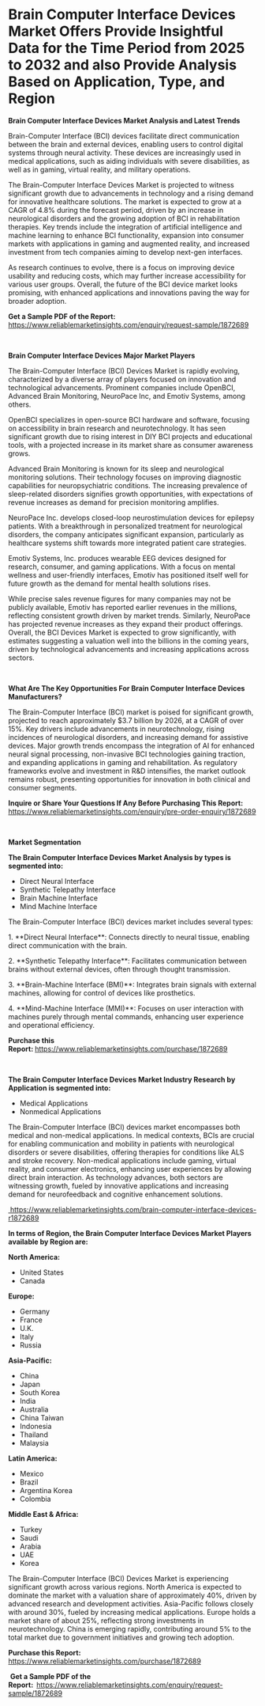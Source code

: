 <p><h1>Brain Computer Interface Devices Market Offers Provide Insightful Data for the Time Period from 2025 to 2032 and also Provide Analysis Based on Application, Type, and Region</h1></p><p><strong>Brain Computer Interface Devices Market Analysis and Latest Trends</strong></p>
<p><p>Brain-Computer Interface (BCI) devices facilitate direct communication between the brain and external devices, enabling users to control digital systems through neural activity. These devices are increasingly used in medical applications, such as aiding individuals with severe disabilities, as well as in gaming, virtual reality, and military operations.</p><p>The Brain-Computer Interface Devices Market is projected to witness significant growth due to advancements in technology and a rising demand for innovative healthcare solutions. The market is expected to grow at a CAGR of 4.8% during the forecast period, driven by an increase in neurological disorders and the growing adoption of BCI in rehabilitation therapies. Key trends include the integration of artificial intelligence and machine learning to enhance BCI functionality, expansion into consumer markets with applications in gaming and augmented reality, and increased investment from tech companies aiming to develop next-gen interfaces.</p><p>As research continues to evolve, there is a focus on improving device usability and reducing costs, which may further increase accessibility for various user groups. Overall, the future of the BCI device market looks promising, with enhanced applications and innovations paving the way for broader adoption.</p></p>
<p><strong>Get a Sample PDF of the Report:&nbsp;</strong> <a href="https://www.reliablemarketinsights.com/enquiry/request-sample/1872689?utm_campaign=1937&utm_medium=2&utm_source=Github&utm_content=ia&utm_term=13042025&utm_id=brain-computer-interface-devices">https://www.reliablemarketinsights.com/enquiry/request-sample/1872689</a></p>
<p>&nbsp;</p>
<p><strong>Brain Computer Interface Devices Major Market Players</strong></p>
<p><p>The Brain-Computer Interface (BCI) Devices Market is rapidly evolving, characterized by a diverse array of players focused on innovation and technological advancements. Prominent companies include OpenBCI, Advanced Brain Monitoring, NeuroPace Inc, and Emotiv Systems, among others.</p><p>OpenBCI specializes in open-source BCI hardware and software, focusing on accessibility in brain research and neurotechnology. It has seen significant growth due to rising interest in DIY BCI projects and educational tools, with a projected increase in its market share as consumer awareness grows.</p><p>Advanced Brain Monitoring is known for its sleep and neurological monitoring solutions. Their technology focuses on improving diagnostic capabilities for neuropsychiatric conditions. The increasing prevalence of sleep-related disorders signifies growth opportunities, with expectations of revenue increases as demand for precision monitoring amplifies.</p><p>NeuroPace Inc. develops closed-loop neurostimulation devices for epilepsy patients. With a breakthrough in personalized treatment for neurological disorders, the company anticipates significant expansion, particularly as healthcare systems shift towards more integrated patient care strategies.</p><p>Emotiv Systems, Inc. produces wearable EEG devices designed for research, consumer, and gaming applications. With a focus on mental wellness and user-friendly interfaces, Emotiv has positioned itself well for future growth as the demand for mental health solutions rises.</p><p>While precise sales revenue figures for many companies may not be publicly available, Emotiv has reported earlier revenues in the millions, reflecting consistent growth driven by market trends. Similarly, NeuroPace has projected revenue increases as they expand their product offerings. Overall, the BCI Devices Market is expected to grow significantly, with estimates suggesting a valuation well into the billions in the coming years, driven by technological advancements and increasing applications across sectors.</p></p>
<p>&nbsp;</p>
<p><strong>What Are The Key Opportunities For Brain Computer Interface Devices Manufacturers?</strong></p>
<p><p>The Brain-Computer Interface (BCI) market is poised for significant growth, projected to reach approximately $3.7 billion by 2026, at a CAGR of over 15%. Key drivers include advancements in neurotechnology, rising incidences of neurological disorders, and increasing demand for assistive devices. Major growth trends encompass the integration of AI for enhanced neural signal processing, non-invasive BCI technologies gaining traction, and expanding applications in gaming and rehabilitation. As regulatory frameworks evolve and investment in R&D intensifies, the market outlook remains robust, presenting opportunities for innovation in both clinical and consumer segments.</p></p>
<p><strong>Inquire or Share Your Questions If Any Before Purchasing This Report:</strong> <a href="https://www.reliablemarketinsights.com/enquiry/pre-order-enquiry/1872689?utm_campaign=1937&utm_medium=2&utm_source=Github&utm_content=ia&utm_term=13042025&utm_id=brain-computer-interface-devices">https://www.reliablemarketinsights.com/enquiry/pre-order-enquiry/1872689</a></p>
<p>&nbsp;</p>
<p><strong>Market Segmentation</strong></p>
<p><strong>The Brain Computer Interface Devices Market Analysis by types is segmented into:</strong></p>
<p><ul><li>Direct Neural Interface</li><li>Synthetic Telepathy Interface</li><li>Brain Machine Interface</li><li>Mind Machine Interface</li></ul></p>
<p><p>The Brain-Computer Interface (BCI) devices market includes several types: </p><p>1. **Direct Neural Interface**: Connects directly to neural tissue, enabling direct communication with the brain.</p><p>2. **Synthetic Telepathy Interface**: Facilitates communication between brains without external devices, often through thought transmission.</p><p>3. **Brain-Machine Interface (BMI)**: Integrates brain signals with external machines, allowing for control of devices like prosthetics.</p><p>4. **Mind-Machine Interface (MMI)**: Focuses on user interaction with machines purely through mental commands, enhancing user experience and operational efficiency.</p></p>
<p><strong>Purchase this Report:&nbsp;</strong><a href="https://www.reliablemarketinsights.com/purchase/1872689?utm_campaign=1937&utm_medium=2&utm_source=Github&utm_content=ia&utm_term=13042025&utm_id=brain-computer-interface-devices">https://www.reliablemarketinsights.com/purchase/1872689</a></p>
<p>&nbsp;</p>
<p><strong>The Brain Computer Interface Devices Market Industry Research by Application is segmented into:</strong></p>
<p><ul><li>Medical Applications</li><li>Nonmedical Applications</li></ul></p>
<p><p>The Brain-Computer Interface (BCI) devices market encompasses both medical and non-medical applications. In medical contexts, BCIs are crucial for enabling communication and mobility in patients with neurological disorders or severe disabilities, offering therapies for conditions like ALS and stroke recovery. Non-medical applications include gaming, virtual reality, and consumer electronics, enhancing user experiences by allowing direct brain interaction. As technology advances, both sectors are witnessing growth, fueled by innovative applications and increasing demand for neurofeedback and cognitive enhancement solutions.</p></p>
<p><a href="https://www.reliablemarketinsights.com/brain-computer-interface-devices-r1872689?utm_campaign=1937&utm_medium=2&utm_source=Github&utm_content=ia&utm_term=13042025&utm_id=brain-computer-interface-devices">&nbsp;https://www.reliablemarketinsights.com/brain-computer-interface-devices-r1872689</a></p>
<p><strong>In terms of Region, the Brain Computer Interface Devices Market Players available by Region are:</strong></p>
<p>
    <p> <strong> North America: </strong>
        <ul>
            <li>United States</li>
            <li>Canada</li>
        </ul>
        </p> 
    <p> <strong> Europe: </strong>
        <ul>
            <li>Germany</li>
            <li>France</li>
            <li>U.K.</li>
            <li>Italy</li>
            <li>Russia</li>
        </ul>
        </p> 
    <p> <strong> Asia-Pacific: </strong>
        <ul>
            <li>China</li>
            <li>Japan</li>
            <li>South Korea</li>
            <li>India</li>
            <li>Australia</li>
            <li>China Taiwan</li>
            <li>Indonesia</li>
            <li>Thailand</li>
            <li>Malaysia</li>
        </ul>
        </p> 
    <p> <strong> Latin America: </strong>
        <ul>
            <li>Mexico</li>
            <li>Brazil</li>
            <li>Argentina Korea</li>
            <li>Colombia</li>
        </ul>
        </p> 
    <p> <strong> Middle East & Africa: </strong>
        <ul>
            <li>Turkey</li>
            <li>Saudi</li>
            <li>Arabia</li>
            <li>UAE</li>
            <li>Korea</li>
        </ul>
    </p>
    </p>
<p><p>The Brain-Computer Interface (BCI) Devices Market is experiencing significant growth across various regions. North America is expected to dominate the market with a valuation share of approximately 40%, driven by advanced research and development activities. Asia-Pacific follows closely with around 30%, fueled by increasing medical applications. Europe holds a market share of about 25%, reflecting strong investments in neurotechnology. China is emerging rapidly, contributing around 5% to the total market due to government initiatives and growing tech adoption.</p></p>
<p><strong>Purchase this Report: </strong><a href="https://www.reliablemarketinsights.com/purchase/1872689?utm_campaign=1937&utm_medium=2&utm_source=Github&utm_content=ia&utm_term=13042025&utm_id=brain-computer-interface-devices">https://www.reliablemarketinsights.com/purchase/1872689</a></p>
<p>&nbsp;<strong>Get a Sample PDF of the Report:&nbsp;&nbsp;</strong><a href="https://www.reliablemarketinsights.com/enquiry/request-sample/1872689?utm_campaign=1937&utm_medium=2&utm_source=Github&utm_content=ia&utm_term=13042025&utm_id=brain-computer-interface-devices">https://www.reliablemarketinsights.com/enquiry/request-sample/1872689</a></p>
<p><strong></strong></p>
<p><p></p><p></p><p></p></p>